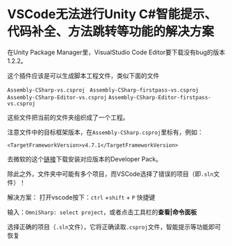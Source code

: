 # VSCode无法进行Unity C#智能提示、代码补全、方法跳转等功能的解决方案

在Unity Package Manager里，VisualStudio Code Editor要下载没有bug的版本1.2.2。

这个插件应该是可以生成脚本工程文件，类似下面的文件

`Assembly-CSharp-vs.csproj `
`Assembly-CSharp-firstpass-vs.csproj`
`Assembly-CSharp-Editor-vs.csproj`
`Assembly-CSharp-Editor-firstpass-vs.csproj`

这些文件把当前的文件夹组织成了一个工程。

注意文件中的目标框架版本，在`Assembly-CSharp.csproj`里标有，例如：

```
<TargetFrameworkVersion>v4.7.1</TargetFrameworkVersion>
```

去微软的这个[链接](https://dotnet.microsoft.com/download/visual-studio-sdks?utm_source=getdotnetsdk&utm_medium=referral)下载安装对应版本的Developer Pack。

除此之外，文件夹中可能有多个项目，而VSCode选择了错误的项目（即`.sln`文件）！

解决方案：
打开vscode按下：`ctrl` +`shift` + `P` 快捷键

输入：`OmniSharp: select project`，或者点击工具栏的**查看|命令面板**

选择正确的项目（`.sln`文件），它将正确读取`.csproj`文件，智能提示等功能即可恢复

